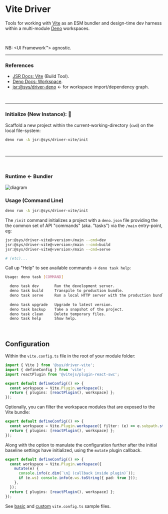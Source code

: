 # Vite Driver

Tools for working with [Vite](https://vitejs.dev/) as an ESM bundler and design-time dev harness 
within a multi-module [Deno](https://docs.deno.com/) workspaces.

<p>&nbsp;<p>

NB: <UI Framework™️> agnostic.

---

### References

- [JSR Docs: Vite](https://jsr.io/docs/with/vite) (Build Tool).
- [Deno Docs: Workspace](https://docs.deno.com/runtime/fundamentals/workspaces/).
- [jsr:@sys/driver-deno](https://jsr.io/@sys/driver-deno) ← for workspace import/dependency graph.


<p>&nbsp;<p>

---

### Initialize (New Instance): 🧫
Scaffold a new project within the current-working-directory (`cwd`) on the local file-system:

```bash
deno run -A jsr:@sys/driver-vite/init
```

<p>&nbsp;<p>

---

<p>&nbsp;<p>

### Runtime ← Bundler

![diagram](https://wrpcd.net/cdn-cgi/imagedelivery/BXluQx4ige9GuW0Ia56BHw/a720851d-97c8-4feb-439c-6e4a41be6b00/original)


### Usage (Command Line)

```bash
deno run -A jsr:@sys/driver-vite/init
```


The `/init` command initializes a project with a `deno.json` file providing the
the common set of API "commands" (aka. "tasks") via the `/main` entry-point, eg:

```bash
jsr:@sys/driver-vite@<version>/main --cmd=dev
jsr:@sys/driver-vite@<version>/main --cmd=build
jsr:@sys/driver-vite@<version>/main --cmd=serve

# (etc)...
```

Call up "Help" to see available commands → `deno task help`:

```bash
Usage: deno task [COMMAND]

  deno task dev       Run the development server.                        
  deno task build     Transpile to production bundle.                    
  deno task serve     Run a local HTTP server with the production bundle.
                                                                         
  deno task upgrade   Upgrade to latest version.                         
  deno task backup    Take a snapshot of the project.                    
  deno task clean     Delete temporary files.                            
  deno task help      Show help.
```


<p>&nbsp;<p>




## Configuration

Within the `vite.config.ts` file in the root of your module folder:

```ts
import { Vite } from '@sys/driver-vite';
import { defineConfig } from 'vite';
import reactPlugin from '@vitejs/plugin-react-swc';

export default defineConfig(() => {
  const workspace = Vite.Plugin.workspace();
  return { plugins: [reactPlugin(), workspace] };
});
```
 
Optionally, you can filter the workspace modules that are exposed
to the Vite bundle:
 
```ts
export default defineConfig(() => {
  const workspace = Vite.Plugin.workspace({ filter: (e) => e.subpath.startsWith('/client') });
  return { plugins: [reactPlugin(), workspace] };
});
```
 
Along with the option to manulate the configuration further after the initial
baseline settings have initialized, using the `mutate` plugin callback.

```ts
export default defineConfig(() => {
  const workspace = Vite.Plugin.workspace({ 
    mutate(e) {
      console.info(c.dim(`\n👋 (callback inside plugin)`));
      if (e.ws) console.info(e.ws.toString({ pad: true }));
    },
  });
  return { plugins: [reactPlugin(), workspace] };
});
```

See [basic](./vite.config.-sample.simple.ts) and [custom](./vite.config.-sample.custom.ts) `vite.config.ts` sample files.
